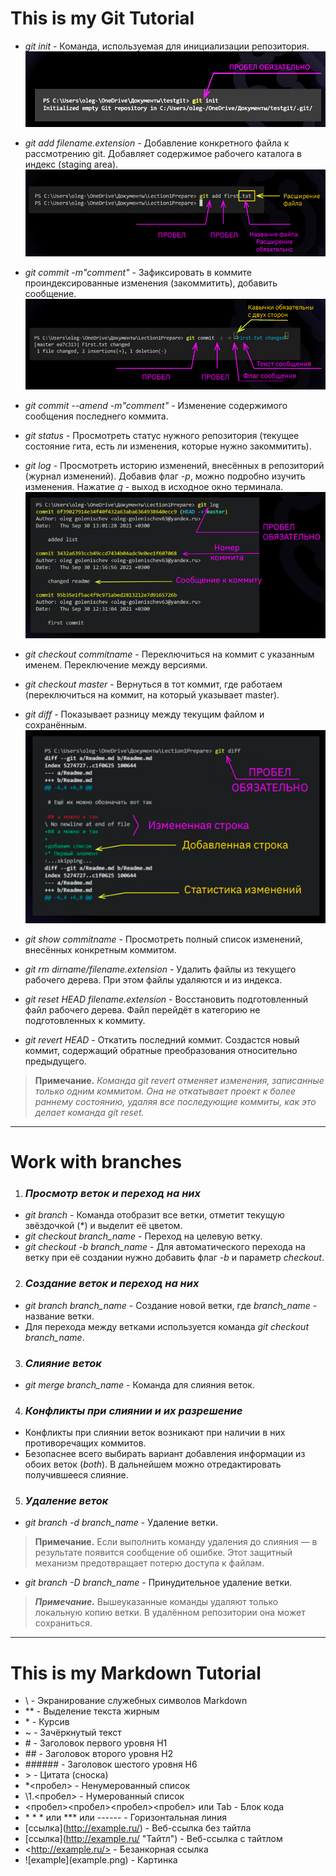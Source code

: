 # This is my Git Tutorial

* *git init* - Команда, используемая для инициализации репозитория.
![image1](Screenshot_1.png)

* *git add filename.extension* - Добавление конкретного файла к рассмотрению git. Добавляет содержимое рабочего каталога в индекс (staging area).
![image2](Screenshot_2.png)

* *git commit -m"comment"* - Зафиксировать в коммите проиндексированные изменения (закоммитить), добавить сообщение.
![image3](Screenshot_3.png)

* *git commit --amend -m"comment"* - Изменение содержимого сообщения последнего коммита.

* *git status* - Просмотреть статус нужного репозитория (текущее состояние гита, есть ли изменения, которые нужно закоммитить).

* *git log* - Просмотреть историю изменений, внесённых в репозиторий (журнал изменений). Добавив флаг *-p*, можно подробно изучить изменения. Нажатие *q* - выход в исходное окно терминала.
![image5](Screenshot_5.png)

* *git checkout commitname* - Переключиться на коммит с указанным именем. Переключение между версиями.

* *git checkout master* - Вернуться в тот коммит, где работаем (переключиться на коммит, на который указывает master).

* *git diff* - Показывает разницу между текущим файлом и сохранённым.
![image4](Screenshot_4.png)

* *git show commitname* - Просмотреть полный список изменений, внесённых конкретным коммитом.

* *git rm dirname/filename.extension* - Удалить файлы из текущего рабочего дерева. При этом файлы удаляются и из индекса.

* *git reset HEAD filename.extension* - Восстановить подготовленный файл рабочего дерева. Файл перейдёт в категорию не подготовленных к коммиту.

* *git revert HEAD* - Откатить последний коммит. Создастся новый коммит, содержащий обратные преобразования относительно предыдущего.

> **Примечание.** *Команда git revert отменяет изменения, записанные только одним коммитом. Она не откатывает проект к более раннему состоянию, удаляя все последующие коммиты, как это делает команда git reset.*
* * *
# Work with branches
1. ### ***Просмотр веток и переход на них***
* *git branch* - Команда отобразит все ветки, отметит текущую звёздочкой (*) и выделит её цветом.
* *git checkout branch_name* - Переход на целевую ветку.
* *git checkout -b branch_name* - Для автоматического перехода на ветку при её создании нужно добавить флаг *-b* и параметр *checkout*.
2. ### ***Создание веток и переход на них***
* *git branch branch_name* - Создание новой ветки, где *branch_name* - название ветки.
* Для перехода между ветками используется команда *git checkout branch_name*.
3. ### ***Слияние веток***
* *git merge branch_name* - Команда для слияния веток.
4. ### ***Конфликты при слиянии и их разрешение***
* Конфликты при слиянии веток возникают при наличии в них противоречащих коммитов.
* Безопаснее всего выбирать вариант добавления информации из обоих веток (*both*). В дальнейшем можно отредактировать получившееся слияние.  
5. ### ***Удаление веток***
* *git branch -d branch_name* - Удаление ветки.

> **Примечание.** Если выполнить команду удаления до слияния — в результате появится сообщение об ошибке. Этот защитный механизм предотвращает потерю доступа к файлам.
* *git branch -D branch_name* - Принудительное удаление ветки.

> ***Примечание.*** Вышеуказанные команды удаляют только локальную копию ветки. В удалённом репозитории она может сохраниться.
* * *
# This is my Markdown Tutorial

* \ - Экранирование служебных символов Markdown
* ** - Выделение текста жирным
* \* - Курсив
* ~ - Зачёркнутый текст
* \# - Заголовок первого уровня H1
* \## - Заголовок второго уровня H2
* \###### - Заголовок шестого уровня H6
* \> - Цитата (сноска)
* \*<пробел> - Ненумерованный список
* \1.<пробел> - Нумерованный список
* <пробел><пробел><пробел><пробел> или Tab - Блок кода
* \* * * или \*** или \------ - Горизонтальная линия
* \[ссылка](http://example.ru/) - Веб-ссылка без тайтла
* \[ссылка](http://example.ru/ "Тайтл") - Веб-ссылка с тайтлом
* \<http://example.ru/> - Безанкорная ссылка
* \![example]\(example.png) - Картинка